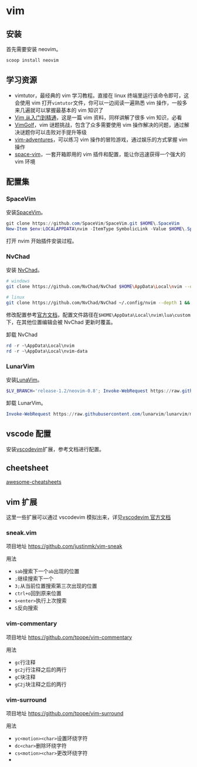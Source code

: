 # vim

## 安装

首先需要安装 neovim。

```powershell
scoop install neovim
```

## 学习资源

- vimtutor，最经典的 vim 学习教程。直接在 linux 终端里运行该命令即可，这会使用 vim 打开`vimtutor`文件，你可以一边阅读一遍熟悉 vim 操作，一般多来几遍就可以掌握最基本的 vim 知识了
- [Vim 从入门到精通](https://github.com/wsdjeg/vim-galore-zh_cn)，这是一篇 vim 资料，同样讲解了很多 vim 知识，必看
- [VimGolf](http://www.vimgolf.com)，vim 谜题挑战，包含了众多需要使用 vim 操作解决的问题，通过解决谜题你可以击败对手提升等级
- [vim-adventures](https://vim-adventures.com)，可以练习 vim 操作的冒险游戏，通过娱乐的方式掌握 vim 操作
- [space-vim](https://spacevim.org)，一套开箱即用的 vim 插件和配置，能让你迅速获得一个强大的 vim 环境

## 配置集

### SpaceVim

安装[SpaceVim](https://spacevim.org/quick-start-guide/)。

```powershell
git clone https://github.com/SpaceVim/SpaceVim.git $HOME\.SpaceVim
New-Item $env:LOCALAPPDATA\nvim -ItemType SymbolicLink -Value $HOME\.SpaceVim
```

打开 nvim 开始插件安装过程。

### NvChad

安装 [NvChad](https://nvchad.com/quickstart/install)。

```sh
# windows
git clone https://github.com/NvChad/NvChad $HOME\AppData\Local\nvim --depth 1 && nvim

# linux
git clone https://github.com/NvChad/NvChad ~/.config/nvim --depth 1 && nvim
```

修改配置参考[官方文档](https://nvchad.com/config/options)，配置文件路径在`$HOME\AppData\Local\nvim\lua\custom`下，在其他位置编辑会被 NvChad 更新时覆盖。

卸载 NvChad

```powershell
rd -r ~\AppData\Local\nvim
rd -r ~\AppData\Local\nvim-data
```

### LunarVim

安装[LunaVim](https://www.lunarvim.org/docs/installation)。

```powershell
$LV_BRANCH='release-1.2/neovim-0.8'; Invoke-WebRequest https://raw.githubusercontent.com/LunarVim/LunarVim/master/utils/installer/install.ps1 -UseBasicParsing | Invoke-Expression
```

卸载 LunarVim。

```powershell
Invoke-WebRequest https://raw.githubusercontent.com/lunarvim/lunarvim/master/utils/installer/uninstall.ps1 -UseBasicParsing | Invoke-Expression
```

## vscode 配置

安装[vscodevim](https://marketplace.visualstudio.com/items?itemName=vscodevim.vim)扩展，参考文档进行配置。

## cheetsheet

[awesome-cheatsheets](https://github.com/techstay/awesome-cheatsheets/blob/master/editors/vim.txt)

## vim 扩展

这里一些扩展可以通过 vscodevim 模拟出来，详见[vscodevim 官方文档](https://github.com/VSCodeVim/Vim)

### sneak.vim

项目地址 <https://github.com/justinmk/vim-sneak>

用法

- `sab`搜索下一个`ab`出现的位置
- `;`继续搜索下一个
- `3;`从当前位置搜索第三次出现的位置
- `ctrl+o`回到原来位置
- `s<enter>`执行上次搜索
- `S`反向搜索

### vim-commentary

项目地址 <https://github.com/tpope/vim-commentary>

用法

- `gc`行注释
- `gc2j`行注释之后的两行
- `gC`块注释
- `gC2j`块注释之后的两行

### vim-surround

项目地址 <https://github.com/tpope/vim-surround>

用法

- `yc<motion><char>`设置环绕字符
- `dc<char>`删除环绕字符
- `cs<motion><char>`更改环绕字符
-
